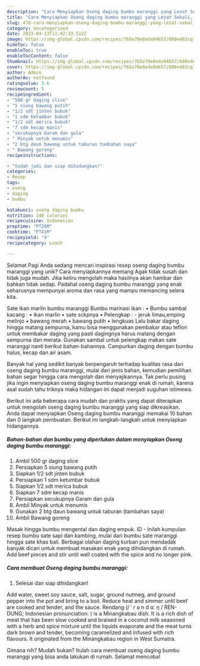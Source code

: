 ```yaml
---
description: "Cara Menyiapkan Oseng daging bumbu maranggi yang Lezat Sekali, Lezat"
title: "Cara Menyiapkan Oseng daging bumbu maranggi yang Lezat Sekali, Lezat"
slug: 478-cara-menyiapkan-oseng-daging-bumbu-maranggi-yang-lezat-sekali-lezat
category: Uncategorized
date: 2023-04-13T11:42:33.512Z
image: https://img-global.cpcdn.com/recipes/765e78e8eda94657/680x482cq70/oseng-daging-bumbu-maranggi-foto-resep-utama.jpg
hideToc: false
enableToc: true
enableTocContent: false
thumbnail: https://img-global.cpcdn.com/recipes/765e78e8eda94657/680x482cq70/oseng-daging-bumbu-maranggi-foto-resep-utama.jpg
cover: https://img-global.cpcdn.com/recipes/765e78e8eda94657/680x482cq70/oseng-daging-bumbu-maranggi-foto-resep-utama.jpg
author: Admin
authorAv: notfound
ratingvalue: 3.6
reviewcount: 5
recipeingredient:
- "500 gr daging slice"
- "5 siung bawang putih"
- "1/2 sdt jinten bubuk"
- "1 sdm ketumbar bubuk"
- "1/2 sdt merica bubuk"
- "7 sdm kecap manis"
- "secukupnya Garam dan gula"
- " Minyak untuk menumis"
- "2 btg daun bawang untuk taburan tambahan saya"
- " Bawang goreng"
recipeinstructions:

- "Sudah jadi dan siap dihidangkan!"
categories:
- Resep
tags:
- oseng
- daging
- bumbu

katakunci: oseng daging bumbu 
nutrition: 148 calories
recipecuisine: Indonesian
preptime: "PT26M"
cooktime: "PT41M"
recipeyield: "4"
recipecategory: Lunch

---
```



Selamat Pagi Anda sedang mencari inspirasi resep oseng daging bumbu maranggi yang unik? Cara menyiapkannya memang Agak tidak susah dan tidak juga mudah. Jika keliru mengolah maka hasilnya akan hambar dan bahkan tidak sedap. Padahal oseng daging bumbu maranggi yang enak seharusnya mempunyai aroma dan rasa yang mampu memancing selera kita.


Sate ikan marlin bumbu maranggi Bumbu marinasi ikan : • Bumbu sambal kacang : • ikan marlin • sate sckpnya • Pelengkap : - jeruk limau,emping melinjo • bawang merah • bawang putih • lengkuas Lalu bakar daging hingga matang sempurna, kamu bisa menggunakan pembakar atau teflon untuk membakar daging yang pasti dagingnya harus matang dengan sempurna dan merata. Gunakan sambal untuk pelengkap makan sate maranggi nanti berikut bahan-bahannya. Campurkan daging dengan bumbu halus, kecap dan air asam.

Banyak hal yang sedikit banyak berpengaruh terhadap kualitas rasa dari oseng daging bumbu maranggi, mulai dari jenis bahan, kemudian pemilihan bahan segar hingga cara mengolah dan menyajikannya. Tak perlu pusing jika ingin menyiapkan oseng daging bumbu maranggi enak di rumah, karena asal sudah tahu triknya maka hidangan ini dapat menjadi suguhan istimewa.


Berikut ini ada beberapa cara mudah dan praktis yang dapat diterapkan untuk mengolah oseng daging bumbu maranggi yang siap dikreasikan. Anda dapat menyiapkan Oseng daging bumbu maranggi memakai 10 bahan dan 0 langkah pembuatan. Berikut ini langkah-langkah untuk menyiapkan hidangannya.

<!--inarticleads1-->

##### Bahan-bahan dan bumbu yang diperlukan dalam menyiapkan Oseng daging bumbu maranggi:

1. Ambil 500 gr daging slice
1. Persiapkan 5 siung bawang putih
1. Siapkan 1/2 sdt jinten bubuk
1. Persiapkan 1 sdm ketumbar bubuk
1. Siapkan 1/2 sdt merica bubuk
1. Siapkan 7 sdm kecap manis
1. Persiapkan secukupnya Garam dan gula
1. Ambil  Minyak untuk menumis
1. Gunakan 2 btg daun bawang untuk taburan (tambahan saya)
1. Ambil  Bawang goreng


Masak hingga bumbu mengental dan daging empuk. ID - Inilah kumpulan resep bumbu sate sapi dan kambing, mulai dari bumbu sate maranggi hingga sate khas bali. Berbagai olahan daging kurban pun mendadak banyak dicari untuk membuat masakan enak yang dihidangkan di rumah. Add beef pieces and stir until well coated with the spice and no longer pink. 

<!--inarticleads2-->

##### Cara membuat Oseng daging bumbu maranggi:


1. Selesai dan siap dihidangkan!

Add water, sweet soy sauce, salt, sugar, ground nutmeg, and ground pepper into the pot and bring to a boil. Reduce heat and simmer until beef are cooked and tender, and the sauce. Rendang (/ ˈ r ə n d ɑː ŋ / REN-DUNG; Indonesian pronunciation: ) is a Minangkabau dish. It is a rich dish of meat that has been slow cooked and braised in a coconut milk seasoned with a herb and spice mixture until the liquids evaporate and the meat turns dark brown and tender, becoming caramelized and infused with rich flavours. It originated from the Minangkabau region in West Sumatra. 

Gimana nih? Mudah bukan? Itulah cara membuat oseng daging bumbu maranggi yang bisa anda lakukan di rumah. Selamat mencoba!
